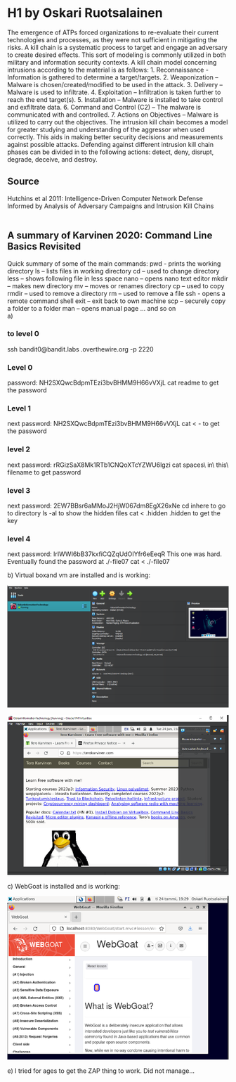 <h1>H1 by Oskari Ruotsalainen</h1>
The emergence of ATPs forced organizations to re-evaluate their current technologies and processes, as they were not sufficient in mitigating the risks. A kill chain is a systematic process to target and engage an adversary to create desired effects. This sort of modeling is commonly utilized in both military and information security contexts. A kill chain model concerning intrusions according to the material is as follows:
1.	Reconnaissance - Information is gathered to determine a target/targets. 
2.	Weaponization – Malware is chosen/created/modified to be used in the attack.
3.	Delivery – Malware is used to infiltrate.
4.	Exploitation – Infiltration is taken further to reach the end target(s).
5.	Installation – Malware is installed to take control and exfiltrate data.
6.	Command and Control (C2) – The malware is communicated with and controlled.
7.	Actions on Objectives – Malware is utilized to carry out the objectives.
The intrusion kill chain becomes a model for greater studying and understanding of the aggressor when used correctly. This aids in making better security decisions and measurements against possible attacks.  Defending against different intrusion kill chain phases can be divided in to the following actions: detect, deny, disrupt, degrade, deceive, and destroy.

<h2>Source</h2>
Hutchins et al 2011: Intelligence-Driven Computer Network Defense Informed by Analysis of Adversary Campaigns and Intrusion Kill Chains
<br>
<br>
<h2>A summary of Karvinen 2020: Command Line Basics Revisited</h2>
Quick summary of some of the main commands:
pwd - prints the working directory
ls – lists files in working directory
cd – used to change directory
less – shows following file in less space
nano – opens nano text editor
mkdir – makes new directory
mv – moves or renames directory
cp – used to copy
rmdir – used to remove a directory
rm – used to remove a file
ssh - opens a remote command shell
exit – exit back to own machine
scp – securely copy a folder to a folder
man – opens manual page
… and so on
<br>
a)

<h3>to level 0</h3>
ssh bandit0@bandit.labs .overthewire.org -p 2220

<h3>Level 0</h3>
password: NH2SXQwcBdpmTEzi3bvBHMM9H66vVXjL
cat readme to get the password

<h3>Level 1</h3>
next password: NH2SXQwcBdpmTEzi3bvBHMM9H66vVXjL
cat < - to get the password

<h3>level 2</h3> 
next password: rRGizSaX8Mk1RTb1CNQoXTcYZWU6lgzi
cat spaces\ in\ this\ filename to get password

<h3>level 3</h3>
next password: 2EW7BBsr6aMMoJ2HjW067dm8EgX26xNe
cd inhere to go to directory
ls -al to show the hidden files
cat < .hidden .hidden to get the key

<h3>level 4</h3>
next password: lrIWWI6bB37kxfiCQZqUdOIYfr6eEeqR
This one was hard. Eventually found the password at ./-file07
cat < ./-file07


b) Virtual boxand vm are installed and is working:

![virtual box](VM.PNG)

![vm](VM_toimii.PNG)

c) WebGoat is installed and is working: 

![WeGoat working](WebGoat.PNG)

e) I tried for ages to get the ZAP thing to work. Did not manage...

